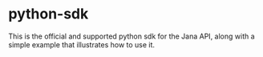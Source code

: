 python-sdk
==========
This is the official and supported python sdk for the Jana API, along with a simple example that illustrates how to use it.